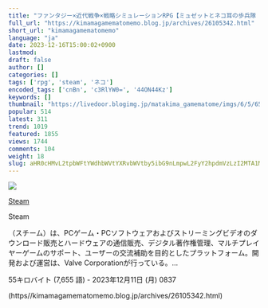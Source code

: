 ```yaml
---
title: "ファンタジー×近代戦争×戦略シミュレーションRPG【ミュゼットとネコ耳の歩兵隊 〜にくきゅうの旗のもとに〜】Steam向けに2025年発売へ "
full_url: "https://kimamagamematomemo.blog.jp/archives/26105342.html"
short_url: "kimamagamematomemo"
language: "ja"
date: 2023-12-16T15:00:02+0900
lastmod: 
draft: false
author: []
categories: []
tags: ['rpg', 'steam', 'ネコ']
encoded_tags: ['cnBn', 'c3RlYW0=', '44ON44Kz']
keywords: []
thumbnail: "https://livedoor.blogimg.jp/matakima_gamematome/imgs/6/5/658fb669-s.jpg"
popular: 514
latest: 311
trend: 1019
featured: 1855
views: 1744
comments: 104
weight: 18
slug: aHR0cHMvL2tpbWFtYWdhbWVtYXRvbWVtby5ibG9nLmpwL2FyY2hpdmVzLzI2MTA1MzQyLmh0bWw=
---
```


![](https://livedoor.blogimg.jp/matakima_gamematome/imgs/6/5/658fb669-s.jpg)

<div><a title='Steam' href='https//ja.wikipedia.org/wiki/Steam' target='_blank'><p>Steam</p></a> <p class='searchresult'><p>Steam</p>（スチーム）は、PCゲーム・PCソフトウェアおよびストリーミングビデオのダウンロード販売とハードウェアの通信販売、デジタル著作権管理、マルチプレイヤーゲームのサポート、ユーザーの交流補助を目的としたプラットフォーム。開発および運営は、Valve Corporationが行っている。…</p> <p class='mw-search-result-data'>55キロバイト (7,655 語) - 2023年12月11日 (月) 0837</p></div>

(https//kimamagamematomemo.blog.jp/archives/26105342.html)
